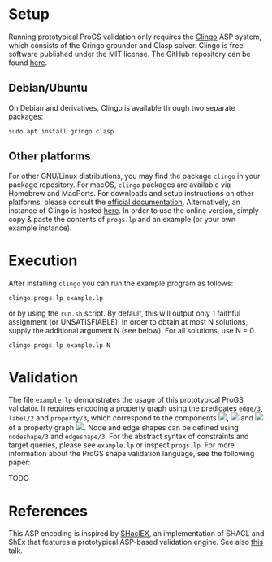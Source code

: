 # Setup

Running prototypical ProGS validation only requires the [Clingo](https://potassco.org/clingo/) ASP system, which consists of the Gringo grounder and Clasp solver.
Clingo is free software published under the MIT license. The GitHub repository can be found [here](https://github.com/potassco/clingo).

## Debian/Ubuntu

On Debian and derivatives, Clingo is available through two separate packages:

```sudo apt install gringo clasp```

## Other platforms

For other GNU/Linux distributions, you may find the package ```clingo``` in your package repository. For macOS, ```clingo``` packages are available via Homebrew and MacPorts.
For downloads and setup instructions on other platforms, please consult the [official documentation](https://potassco.org/doc/start/).
Alternatively, an instance of Clingo is hosted [here](https://potassco.org/clingo/run/). In order to use the online version, simply
copy & paste the contents of ```progs.lp``` and an example (or your own example instance).

# Execution

After installing ```clingo``` you can run the example program as follows:

```clingo progs.lp example.lp```

or by using the ```run.sh``` script. By default, this will output only 1 faithful assignment (or UNSATISFIABLE). In order to obtain at most N solutions, supply the additional argument N (see below). For all solutions, use N = 0.

```clingo progs.lp example.lp N```

# Validation

The file ```example.lp``` demonstrates the usage of this prototypical ProGS validator.
It requires encoding a property graph using the predicates ```edge/3```, ```label/2``` and ```property/3```, which correspond to the components <img src="https://render.githubusercontent.com/render/math?math=\rho">, <img src="https://render.githubusercontent.com/render/math?math=\lambda"> and <img src="https://render.githubusercontent.com/render/math?math=\sigma"> of a property graph <img src="https://render.githubusercontent.com/render/math?math=G = (N,E,\rho,\lambda,\sigma)">.
Node and edge shapes can be defined using ```nodeshape/3``` and ```edgeshape/3```. 
For the abstract syntax of constraints and target queries, please see ```example.lp``` or inspect ```progs.lp```.
For more information about the ProGS shape validation language, see the following paper:

TODO

# References

This ASP encoding is inspired by [SHaclEX](https://github.com/weso/shaclex), an implementation of SHACL and ShEx that
features a prototypical ASP-based validation engine. See also [this](https://labra.weso.es/pdf/2018_SlidesNegationRecursionValidatingRDF.pdf) talk.
